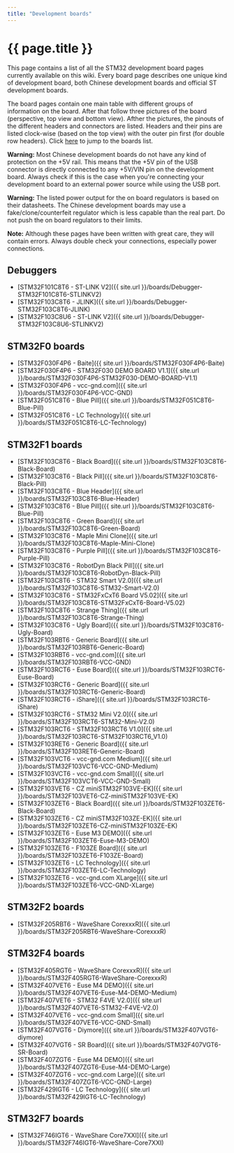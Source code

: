 ```yaml
---
title: "Development boards"
---
```


# {{ page.title }}

This page contains a list of all the STM32 development board pages currently available on this wiki. Every board page describes one unique kind of development board, both Chinese development boards and official ST development boards.

The board pages contain one main table with different groups of information on the board. After that follow three pictures of the board (perspective, top view and bottom view). Afther the pictures, the pinouts of the different headers and connectors are listed. Headers and their pins are listed clock-wise (based on the top view) with the outer pin first (for double row headers). Click [here](#debuggers) to jump to the boards list.

**Warning:** Most Chinese development boards do not have any kind of protection on the +5V rail. This means that the +5V pin of the USB connector is directly connected to any +5V/VIN pin on the development board. Always check if this is the case when you're connecting your development board to an external power source while using the USB port.

**Warning:** The listed power output for the on board regulators is based on their datasheets. The Chinese development boards may use a fake/clone/counterfeit regulator which is less capable than the real part. Do not push the on board regulators to their limits.

**Note:** Although these pages have been written with great care, they will contain errors. Always double check your connections, especially power connections.

## Debuggers

 * [STM32F101C8T6 - ST-LINK V2]({{ site.url }}/boards/Debugger-STM32F101C8T6-STLINKV2)
 * [STM32F103C8T6 - JLINK]({{ site.url }}/boards/Debugger-STM32F103C8T6-JLINK)
 * [STM32F103C8U6 - ST-LINK V2]({{ site.url }}/boards/Debugger-STM32F103C8U6-STLINKV2)

## STM32F0 boards

 * [STM32F030F4P6 - Baite]({{ site.url }}/boards/STM32F030F4P6-Baite)
 * [STM32F030F4P6 - STM32F030 DEMO BOARD V1.1]({{ site.url }}/boards/STM32F030F4P6-STM32F030-DEMO-BOARD-V1.1)
 * [STM32F030F4P6 - vcc-gnd.com]({{ site.url }}/boards/STM32F030F4P6-VCC-GND)
 * [STM32F051C8T6 - Blue Pill]({{ site.url }}/boards/STM32F051C8T6-Blue-Pill)
 * [STM32F051C8T6 - LC Technology]({{ site.url }}/boards/STM32F051C8T6-LC-Technology)

## STM32F1 boards

 * [STM32F103C8T6 - Black Board]({{ site.url }}/boards/STM32F103C8T6-Black-Board)
 * [STM32F103C8T6 - Black Pill]({{ site.url }}/boards/STM32F103C8T6-Black-Pill)
 * [STM32F103C8T6 - Blue Header]({{ site.url }}/boards/STM32F103C8T6-Blue-Header)
 * [STM32F103C8T6 - Blue Pill]({{ site.url }}/boards/STM32F103C8T6-Blue-Pill)
 * [STM32F103C8T6 - Green Board]({{ site.url }}/boards/STM32F103C8T6-Green-Board)
 * [STM32F103C8T6 - Maple Mini Clone]({{ site.url }}/boards/STM32F103C8T6-Maple-Mini-Clone)
 * [STM32F103C8T6 - Purple Pill]({{ site.url }}/boards/STM32F103C8T6-Purple-Pill)
 * [STM32F103C8T6 - RobotDyn Black Pill]({{ site.url }}/boards/STM32F103C8T6-RobotDyn-Black-Pill)
 * [STM32F103C8T6 - STM32 Smart V2.0]({{ site.url }}/boards/STM32F103C8T6-STM32-Smart-V2.0)
 * [STM32F103C8T6 - STM32FxCxT6 Board V5.02]({{ site.url }}/boards/STM32F103C8T6-STM32FxCxT6-Board-V5.02)
 * [STM32F103C8T6 - Strange Thing]({{ site.url }}/boards/STM32F103C8T6-Strange-Thing)
 * [STM32F103C8T6 - Ugly Board]({{ site.url }}/boards/STM32F103C8T6-Ugly-Board)
 * [STM32F103RBT6 - Generic Board]({{ site.url }}/boards/STM32F103RBT6-Generic-Board)
 * [STM32F103RBT6 - vcc-gnd.com]({{ site.url }}/boards/STM32F103RBT6-VCC-GND)
 * [STM32F103RCT6 - Euse Board]({{ site.url }}/boards/STM32F103RCT6-Euse-Board)
 * [STM32F103RCT6 - Generic Board]({{ site.url }}/boards/STM32F103RCT6-Generic-Board)
 * [STM32F103RCT6 - iShare]({{ site.url }}/boards/STM32F103RCT6-iShare)
 * [STM32F103RCT6 - STM32 Mini V2.0]({{ site.url }}/boards/STM32F103RCT6-STM32-Mini-V2.0)
 * [STM32F103RCT6 - STM32F103RCT6 V1.0]({{ site.url }}/boards/STM32F103RCT6-STM32F103RCT6_V1.0)
 * [STM32F103RET6 - Generic Board]({{ site.url }}/boards/STM32F103RET6-Generic-Board)
 * [STM32F103VCT6 - vcc-gnd.com Medium]({{ site.url }}/boards/STM32F103VCT6-VCC-GND-Medium)
 * [STM32F103VCT6 - vcc-gnd.com Small]({{ site.url }}/boards/STM32F103VCT6-VCC-GND-Small)
 * [STM32F103VET6 - CZ miniSTM32F103VE-EK]({{ site.url }}/boards/STM32F103VET6-CZ-miniSTM32F103VE-EK)
 * [STM32F103ZET6 - Black Board]({{ site.url }}/boards/STM32F103ZET6-Black-Board)
 * [STM32F103ZET6 - CZ miniSTM32F103ZE-EK]({{ site.url }}/boards/STM32F103ZET6-CZ-miniSTM32F103ZE-EK)
 * [STM32F103ZET6 - Euse M3 DEMO]({{ site.url }}/boards/STM32F103ZET6-Euse-M3-DEMO)
 * [STM32F103ZET6 - F103ZE Board]({{ site.url }}/boards/STM32F103ZET6-F103ZE-Board)
 * [STM32F103ZET6 - LC Technology]({{ site.url }}/boards/STM32F103ZET6-LC-Technology)
 * [STM32F103ZET6 - vcc-gnd.com XLarge]({{ site.url }}/boards/STM32F103ZET6-VCC-GND-XLarge)

## STM32F2 boards

 * [STM32F205RBT6 - WaveShare CorexxxR]({{ site.url }}/boards/STM32F205RBT6-WaveShare-CorexxxR)

## STM32F4 boards

 * [STM32F405RGT6 - WaveShare CorexxxR]({{ site.url }}/boards/STM32F405RGT6-WaveShare-CorexxxR)
 * [STM32F407VET6 - Euse M4 DEMO]({{ site.url }}/boards/STM32F407VET6-Euse-M4-DEMO-Medium)
 * [STM32F407VET6 - STM32 F4VE V2.0]({{ site.url }}/boards/STM32F407VET6-STM32-F4VE-V2.0)
 * [STM32F407VET6 - vcc-gnd.com Small]({{ site.url }}/boards/STM32F407VET6-VCC-GND-Small)
 * [STM32F407VGT6 - Diymore]({{ site.url }}/boards/STM32F407VGT6-diymore)
 * [STM32F407VGT6 - SR Board]({{ site.url }}/boards/STM32F407VGT6-SR-Board)
 * [STM32F407ZGT6 - Euse M4 DEMO]({{ site.url }}/boards/STM32F407ZGT6-Euse-M4-DEMO-Large)
 * [STM32F407ZGT6 - vcc-gnd.com Large]({{ site.url }}/boards/STM32F407ZGT6-VCC-GND-Large)
 * [STM32F429IGT6 - LC Technology]({{ site.url }}/boards/STM32F429IGT6-LC-Technology)

## STM32F7 boards

 * [STM32F746IGT6 - WaveShare Core7XXI]({{ site.url }}/boards/STM32F746IGT6-WaveShare-Core7XXI)
